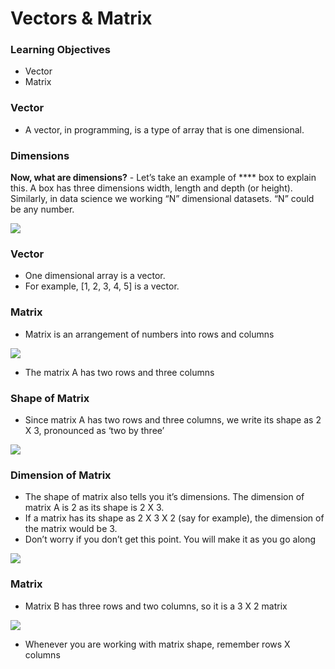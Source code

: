 # Vectors & Matrix

### Learning Objectives

* Vector
* Matrix

### Vector

* A vector, in programming, is a type of array that is one dimensional.

### Dimensions

**Now, what are dimensions?** - Let’s take an example of **** box to explain this. A box has three dimensions width, length and depth (or height). Similarly, in data science we working “N” dimensional datasets. “N” could be any number.

![](<../.gitbook/assets/image (1).png>)

### Vector

* One dimensional array is a vector.
* For example, \[1, 2, 3, 4, 5] is a vector.

### Matrix

* Matrix is an arrangement of numbers into rows and columns

![](<../.gitbook/assets/image (3) (1).png>)

* The matrix A has two rows and three columns

### Shape of Matrix

* Since matrix A has two rows and three columns, we write its shape as 2 X 3, pronounced as ‘two by three’

![](../.gitbook/assets/image.png)

### Dimension of Matrix

* The shape of matrix also tells you it’s dimensions. The dimension of matrix A is 2 as its shape is 2 X 3.
* If a matrix has its shape as 2 X 3 X 2 (say for example), the dimension of the matrix would be 3.
* Don’t worry if you don’t get this point. You will make it as you go along

![](<../.gitbook/assets/image (4) (1).png>)

### Matrix

* Matrix B has three rows and two columns, so it is a 3 X 2 matrix

![](https://lh4.googleusercontent.com/xvNce0r41735c\_MNQZXgSLDFeM2-o-kNa2eKQeXFRCg5UuziZ7f-8ZNw3rYmmL-kuQTQ98I4f53Ba9qd1\_pX-JkvFQRsOQBaqpssEJ5RSphnuJuUCVmMKo4fH8-KCO6aCRn2Z4sdycs)

* Whenever you are working with matrix shape, remember rows X columns
